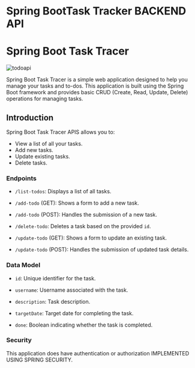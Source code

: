 # Spring BootTask Tracker BACKEND API

# Spring Boot Task Tracer


![todoapi](https://github.com/JoseSagwe/SpringBootTaskTrackerProject/assets/110198843/ed30966d-348e-452a-9207-20980effe1c8)

Spring Boot Task Tracer is a simple web application designed to help you manage your tasks and to-dos. This application is built using the Spring Boot framework and provides basic CRUD (Create, Read, Update, Delete) operations for managing tasks.

## Introduction


Spring Boot Task Tracer APIS allows you to:

- View a list of all your tasks.
- Add new tasks.
- Update existing tasks.
- Delete tasks.

### Endpoints

- `/list-todos`: Displays a list of all tasks.
  
- `/add-todo` (GET): Shows a form to add a new task.
  
- `/add-todo` (POST): Handles the submission of a new task.
  
- `/delete-todo`: Deletes a task based on the provided `id`.
  
- `/update-todo` (GET): Shows a form to update an existing task.
  
- `/update-todo` (POST): Handles the submission of updated task details.
  

### Data Model

- `id`: Unique identifier for the task.

  
- `username`: Username associated with the task.

  
- `description`: Task description.
  
- `targetDate`: Target date for completing the task.

  
- `done`: Boolean indicating whether the task is completed.

  

### Security

This application does have authentication or authorization IMPLEMENTED USING SPRING SECURITY. 
